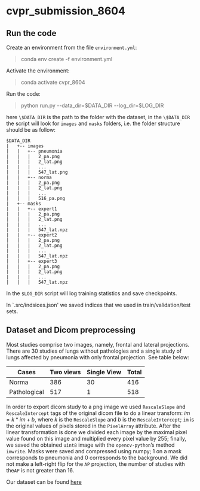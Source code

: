 # cvpr_submission_8604

## Run the code

Create an environment from the file `environment.yml`:

> conda env create -f environment.yml

Activate the environment:

> conda activate cvpr_8604

Run the code:

> python run.py --data_dir=\$DATA_DIR --log_dir=$LOG_DIR

here `\$DATA_DIR` is the path to the folder with the dataset, 
in the `\$DATA_DIR` the script will look for `images` and `masks` folders, 
i.e. the folder structure should be as follow:


```
$DATA_DIR
|   +-- images
|   |   +-- pneumonia
|   |   |   2_pa.png
|   |   |   2_lat.png
|   |   |   ...
|   |   |   547_lat.png
|   |   +-- norma
|   |   |   2_pa.png
|   |   |   2_lat.png
|   |   |   ...
|   |   |   516_pa.png
|   +-- masks
|   |   +-- expert1
|   |   |   2_pa.png
|   |   |   2_lat.png
|   |   |   ...
|   |   |   547_lat.npz
|   |   +-- expert2
|   |   |   2_pa.png
|   |   |   2_lat.png
|   |   |   ...
|   |   |   547_lat.npz
|   |   +-- expert3
|   |   |   2_pa.png
|   |   |   2_lat.png
|   |   |   ...
|   |   |   547_lat.npz
```

In the `$LOG_DIR` script will log training statistics and save checkpoints.

In `.src/indsices.json' we saved indices that we used in train/validation/test sets.

## Dataset and Dicom preprocessing

Most studies comprise two images, namely, frontal and lateral projections. There are 30 studies of lungs without pathologies and a single study of lungs affected by pneumonia with only frontal projection. See table below:

Cases|Two views|Single View|Total|
-----|---------|-----------|-----|
Norma|386|30|416
Pathological|517|1|518

In order to export dicom study to a png image we used `RescaleSlope` and `RescaleIntercept` tags of the original dicom file to do a linear transform:
$im = k*im + b,$
where $k$ is the `RescaleSlope` and $b$ is the `RescaleIntercept`; `im` is the original values of pixels stored in the `PixelArray` attribute. After the linear transformation is done we divided each image by the maximal pixel value found on this image and multiplied every pixel value by 255; finally, we saved the obtained `uint8` image with the `opencv-python`’s method `imwrite`.
Masks were saved and compressed using numpy; 1 on a mask corresponds to pneumonia and 0 corresponds to the background.
We did not make a left-right flip for the `AP` projection, the number of studies with the`AP` is not greater than 16.


Our dataset can be found [here](https://zenodo.org/record/5732746#.YaXP_tBByUk)